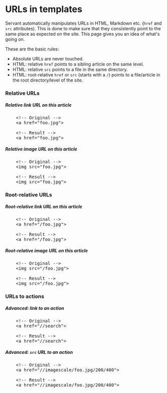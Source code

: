 
# URLs in templates

Servant automatically manipulates URLs in HTML, Markdown etc. (`href` and `src` attributes). This is done to make sure that they consistently point to the same place as expected on the site. This page gives you an idea of what's going on.

These are the basic rules:

- Absolute URLs are never touched.
- HTML: relative `href` points to a sibling article on the same level.
- HTML: relative `src` points to a file in the same directory.
- HTML: root-relative `href` or `src` (starts with a `/`) points to a file/article in the root directory/level of the site.

### Relative URLs



##### Relative link URL on this article

<pre>
	&lt;!-- Original --&gt;
	&lt;a href=&quot;foo.jpg&quot;&gt;

	&lt;!-- Result --&gt;
	&lt;a href="foo.jpg"&gt;
</pre>

##### Relative image URL on this article

<pre>
	&lt;!-- Original --&gt;
	&lt;img src=&quot;foo.jpg&quot;&gt;

	&lt;!-- Result --&gt;
	&lt;img src="foo.jpg"&gt;
</pre>



### Root-relative URLs

##### Root-relative link URL on this article

<pre>
	&lt;!-- Original --&gt;
	&lt;a href=&quot;/foo.jpg&quot;&gt;

	&lt;!-- Result --&gt;
	&lt;a href="/foo.jpg"&gt;
</pre>

##### Root-relative image URL on this article

<pre>
	&lt;!-- Original --&gt;
	&lt;img src=&quot;/foo.jpg&quot;&gt;

	&lt;!-- Result --&gt;
	&lt;img src="/foo.jpg"&gt;
</pre>



### URLs to actions

##### **Advanced**: link to an action

<pre>
	&lt;!-- Original --&gt;
	&lt;a href=&quot;//search&quot;&gt;

	&lt;!-- Result --&gt;
	&lt;a href="//search"&gt;
</pre>

##### **Advanced**: `src` URL to an action

<pre>
	&lt;!-- Original --&gt;
	&lt;a href=&quot;//imagescale/foo.jpg/200/400&quot;&gt;

	&lt;!-- Result --&gt;
	&lt;a href="//imagescale/foo.jpg/200/400"&gt;
</pre>
